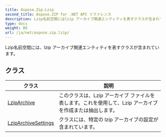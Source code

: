 ```yaml
---
title: Aspose.Zip.Lzip
second_title: Aspose.ZIP for .NET API リファレンス
description: Lzip名前空間にはlzip アーカイブ関連エンティティを表すクラスが含まれています
type: docs
weight: 80
url: /ja/net/aspose.zip.lzip/
---
```

Lzip名前空間には、lzip アーカイブ関連エンティティを表すクラスが含まれています。

## クラス

| クラス | 説明 |
| --- | --- |
| [LzipArchive](./lziparchive/) | このクラスは、Lzip アーカイブ ファイルを表します。これを使用して、Lzip アーカイブを作成または抽出します。 |
| [LzipArchiveSettings](./lziparchivesettings/) | クラスには、特定の lzip アーカイブの設定が含まれています。 |


